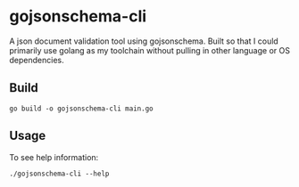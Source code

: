 # gojsonschema-cli
A json document validation tool using gojsonschema.
Built so that I could primarily use golang as my toolchain without pulling in other language or OS dependencies.

## Build

```
go build -o gojsonschema-cli main.go
```

##  Usage

To see help information:

```
./gojsonschema-cli --help
```